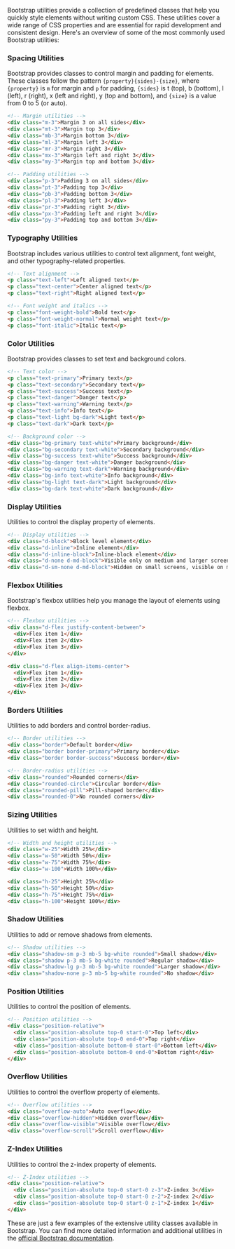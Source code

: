 Bootstrap utilities provide a collection of predefined classes that help you quickly style elements without writing custom CSS. These utilities cover a wide range of CSS properties and are essential for rapid development and consistent design. Here's an overview of some of the most commonly used Bootstrap utilities:

### Spacing Utilities

Bootstrap provides classes to control margin and padding for elements. These classes follow the pattern `{property}{sides}-{size}`, where `{property}` is `m` for margin and `p` for padding, `{sides}` is t (top), b (bottom), l (left), r (right), x (left and right), y (top and bottom), and `{size}` is a value from 0 to 5 (or auto).

```html
<!-- Margin utilities -->
<div class="m-3">Margin 3 on all sides</div>
<div class="mt-3">Margin top 3</div>
<div class="mb-3">Margin bottom 3</div>
<div class="ml-3">Margin left 3</div>
<div class="mr-3">Margin right 3</div>
<div class="mx-3">Margin left and right 3</div>
<div class="my-3">Margin top and bottom 3</div>

<!-- Padding utilities -->
<div class="p-3">Padding 3 on all sides</div>
<div class="pt-3">Padding top 3</div>
<div class="pb-3">Padding bottom 3</div>
<div class="pl-3">Padding left 3</div>
<div class="pr-3">Padding right 3</div>
<div class="px-3">Padding left and right 3</div>
<div class="py-3">Padding top and bottom 3</div>
```

### Typography Utilities

Bootstrap includes various utilities to control text alignment, font weight, and other typography-related properties.

```html
<!-- Text alignment -->
<p class="text-left">Left aligned text</p>
<p class="text-center">Center aligned text</p>
<p class="text-right">Right aligned text</p>

<!-- Font weight and italics -->
<p class="font-weight-bold">Bold text</p>
<p class="font-weight-normal">Normal weight text</p>
<p class="font-italic">Italic text</p>
```

### Color Utilities

Bootstrap provides classes to set text and background colors.

```html
<!-- Text color -->
<p class="text-primary">Primary text</p>
<p class="text-secondary">Secondary text</p>
<p class="text-success">Success text</p>
<p class="text-danger">Danger text</p>
<p class="text-warning">Warning text</p>
<p class="text-info">Info text</p>
<p class="text-light bg-dark">Light text</p>
<p class="text-dark">Dark text</p>

<!-- Background color -->
<div class="bg-primary text-white">Primary background</div>
<div class="bg-secondary text-white">Secondary background</div>
<div class="bg-success text-white">Success background</div>
<div class="bg-danger text-white">Danger background</div>
<div class="bg-warning text-dark">Warning background</div>
<div class="bg-info text-white">Info background</div>
<div class="bg-light text-dark">Light background</div>
<div class="bg-dark text-white">Dark background</div>
```

### Display Utilities

Utilities to control the display property of elements.

```html
<!-- Display utilities -->
<div class="d-block">Block level element</div>
<div class="d-inline">Inline element</div>
<div class="d-inline-block">Inline-block element</div>
<div class="d-none d-md-block">Visible only on medium and larger screens</div>
<div class="d-sm-none d-md-block">Hidden on small screens, visible on medium and larger</div>
```

### Flexbox Utilities

Bootstrap's flexbox utilities help you manage the layout of elements using flexbox.

```html
<!-- Flexbox utilities -->
<div class="d-flex justify-content-between">
  <div>Flex item 1</div>
  <div>Flex item 2</div>
  <div>Flex item 3</div>
</div>

<div class="d-flex align-items-center">
  <div>Flex item 1</div>
  <div>Flex item 2</div>
  <div>Flex item 3</div>
</div>
```

### Borders Utilities

Utilities to add borders and control border-radius.

```html
<!-- Border utilities -->
<div class="border">Default border</div>
<div class="border border-primary">Primary border</div>
<div class="border border-success">Success border</div>

<!-- Border-radius utilities -->
<div class="rounded">Rounded corners</div>
<div class="rounded-circle">Circular border</div>
<div class="rounded-pill">Pill-shaped border</div>
<div class="rounded-0">No rounded corners</div>
```

### Sizing Utilities

Utilities to set width and height.

```html
<!-- Width and height utilities -->
<div class="w-25">Width 25%</div>
<div class="w-50">Width 50%</div>
<div class="w-75">Width 75%</div>
<div class="w-100">Width 100%</div>

<div class="h-25">Height 25%</div>
<div class="h-50">Height 50%</div>
<div class="h-75">Height 75%</div>
<div class="h-100">Height 100%</div>
```

### Shadow Utilities

Utilities to add or remove shadows from elements.

```html
<!-- Shadow utilities -->
<div class="shadow-sm p-3 mb-5 bg-white rounded">Small shadow</div>
<div class="shadow p-3 mb-5 bg-white rounded">Regular shadow</div>
<div class="shadow-lg p-3 mb-5 bg-white rounded">Larger shadow</div>
<div class="shadow-none p-3 mb-5 bg-white rounded">No shadow</div>
```

### Position Utilities

Utilities to control the position of elements.

```html
<!-- Position utilities -->
<div class="position-relative">
  <div class="position-absolute top-0 start-0">Top left</div>
  <div class="position-absolute top-0 end-0">Top right</div>
  <div class="position-absolute bottom-0 start-0">Bottom left</div>
  <div class="position-absolute bottom-0 end-0">Bottom right</div>
</div>
```

### Overflow Utilities

Utilities to control the overflow property of elements.

```html
<!-- Overflow utilities -->
<div class="overflow-auto">Auto overflow</div>
<div class="overflow-hidden">Hidden overflow</div>
<div class="overflow-visible">Visible overflow</div>
<div class="overflow-scroll">Scroll overflow</div>
```

### Z-Index Utilities

Utilities to control the z-index property of elements.

```html
<!-- Z-Index utilities -->
<div class="position-relative">
  <div class="position-absolute top-0 start-0 z-3">Z-index 3</div>
  <div class="position-absolute top-0 start-0 z-2">Z-index 2</div>
  <div class="position-absolute top-0 start-0 z-1">Z-index 1</div>
</div>
```

These are just a few examples of the extensive utility classes available in Bootstrap. You can find more detailed information and additional utilities in the [official Bootstrap documentation](https://getbootstrap.com/docs/5.3/utilities/).